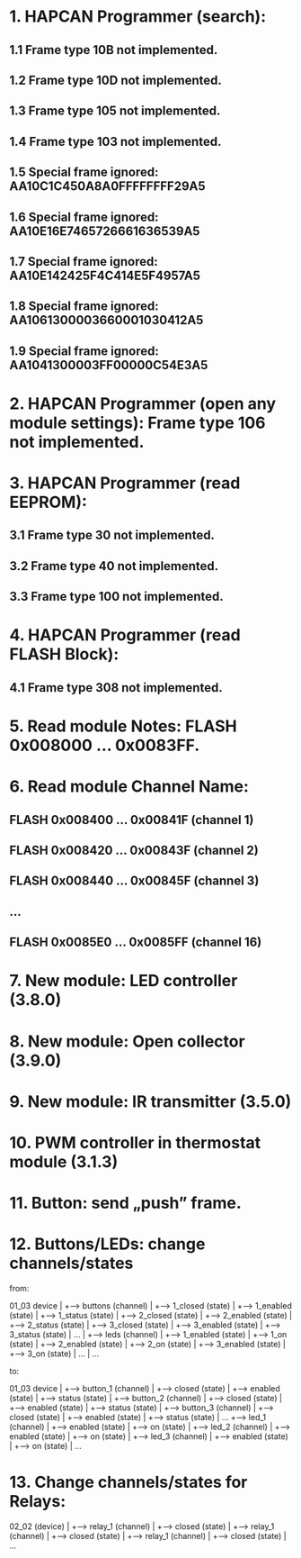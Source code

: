 # 1. HAPCAN Programmer (search):
## 1.1 Frame type 10B not implemented.
## 1.2 Frame type 10D not implemented.
## 1.3 Frame type 105 not implemented.
## 1.4 Frame type 103 not implemented.
## 1.5 Special frame ignored: AA10C1C450A8A0FFFFFFFF29A5
## 1.6 Special frame ignored: AA10E16E7465726661636539A5
## 1.7 Special frame ignored: AA10E142425F4C414E5F4957A5
## 1.8 Special frame ignored: AA1061300003660001030412A5
## 1.9 Special frame ignored: AA1041300003FF00000C54E3A5


# 2. HAPCAN Programmer (open any module settings): Frame type 106 not implemented.


# 3. HAPCAN Programmer (read EEPROM):
## 3.1 Frame type 30 not implemented.
## 3.2 Frame type 40 not implemented.
## 3.3 Frame type 100 not implemented.


# 4. HAPCAN Programmer (read FLASH Block):
## 4.1 Frame type 308 not implemented.


# 5. Read module Notes: FLASH 0x008000 … 0x0083FF.


# 6. Read module Channel Name:
## FLASH 0x008400 … 0x00841F (channel 1)
## FLASH 0x008420 … 0x00843F (channel 2)
## FLASH 0x008440 … 0x00845F (channel 3)
## ...
## FLASH 0x0085E0 … 0x0085FF (channel 16)


# 7. New module: LED controller (3.8.0)


# 8. New module: Open collector (3.9.0)


# 9. New module: IR transmitter (3.5.0)


# 10. PWM controller in thermostat module (3.1.3)


# 11. Button: send „push” frame.


# 12. Buttons/LEDs: change channels/states

from:

01_03 device
|
+--> buttons (channel)
|    +--> 1_closed (state)
|    +--> 1_enabled (state)
|    +--> 1_status (state)
|    +--> 2_closed (state)
|    +--> 2_enabled (state)
|    +--> 2_status (state)
|    +--> 3_closed (state)
|    +--> 3_enabled (state)
|    +--> 3_status (state)
|    ...
|
+--> leds (channel)
|    +--> 1_enabled (state)
|    +--> 1_on (state)
|    +--> 2_enabled (state)
|    +--> 2_on (state)
|    +--> 3_enabled (state)
|    +--> 3_on (state)
|    ...
|
...

to:

01_03 device
|
+--> button_1 (channel)
|    +--> closed (state)
|    +--> enabled (state)
|    +--> status (state)
|
+--> button_2 (channel)
|    +--> closed (state)
|    +--> enabled (state)
|    +--> status (state)
|
+--> button_3 (channel)
|    +--> closed (state)
|    +--> enabled (state)
|    +--> status (state)
|
...
+--> led_1 (channel)
|    +--> enabled (state)
|    +--> on (state)
|
+--> led_2 (channel)
|    +--> enabled (state)
|    +--> on (state)
|
+--> led_3 (channel)
|    +--> enabled (state)
|    +--> on (state)
|
...


# 13. Change channels/states for Relays:

02_02 (device)
|
+--> relay_1 (channel)
|    +--> closed (state)
|
+--> relay_1 (channel)
|    +--> closed (state)
|
+--> relay_1 (channel)
|    +--> closed (state)
|
...


